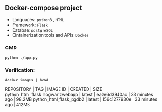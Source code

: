 ## Docker-compose project
- Languages: `python3` , `HTML`
- Framework: `Flask`
- Databse: `postgreSQL`
- Cintainerization tools and APIs: `Docker`  


### CMD
```bash
python ./app.py
```
### Verification:
```
docker images | head
```
REPOSITORY       |                       TAG             |  IMAGE ID   |    CREATED       |   SIZE
python_html_flask_hogwartzwebapp   |     latest         |   ea0e6d3940ac |  33 minutes ago |  98.2MB
python_html_flask_pgdb2             |    latest        |    156c1277930e  | 33 minutes ago  | 412MB
